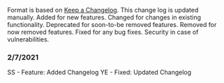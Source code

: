 Format is based on [Keep a Changelog](https://keepachangelog.com/en/1.0.0/). This change log is updated manually.
    Added for new features.
    Changed for changes in existing functionality.
    Deprecated for soon-to-be removed features.
    Removed for now removed features.
    Fixed for any bug fixes.
    Security in case of vulnerabilities.
    
### 2/7/2021 ###
SS - Feature: Added Changelog
YE - Fixed: Updated Changelog
